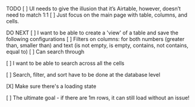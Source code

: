 TODO
[ ] UI needs to give the illusion that it’s Airtable, however, doesn’t need to match 1:1
[ ] Just focus on the main page with table, columns, and cells.

DO NEXT
[ ] I want to be able to create a 'view' of a table and save the following configurations
  [ ] Filters on columns: for both numbers (greater than, smaller than) and text (is not empty, is empty, contains, not contains, equal to)
  [ ] Can search through 

[ ] I want to be able to search across all the cells

[ ] Search, filter, and sort have to be done at the database level

[X] Make sure there's a loading state

[ ] The ultimate goal - if there are 1m rows, it can still load without an issue!